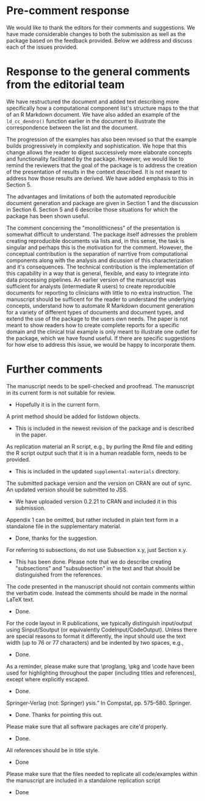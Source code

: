 # Pre-comment response

We would like to thank the editors for their comments and suggestions. We have made considerable changes to both the submission as well as the package based on the feedback provided. Below we address and discuss each of the issues provided.

# Response to the general comments from the editorial team

We have restructured the document and added text describing more specifically how a computational component list's structure maps to the that of an R Markdown document. We have also added an example of the `ld_cc_dendro()` function earlier in the document to illustrate the correspondence between the list and the document.

The progression of the examples has also been revised so that the example builds progressively in complexity and sophistication. We hope that this change allows the reader to digest successively more elaborate concepts and functionality facilitated by the package. However, we would like to remind the reviewers that the goal of the package is to address the creation of the presentation of results in the context described. It is not meant to address how those results are derived. We have added emphasis to this in Section 5.

The advantages and limitations of both the automated reproducible document generation and package are given in Section 1 and the discussion in Section 6. Section 5 and 6 describe those situations for which the package has been shown useful.

The comment concerning the "monolithicness" of the presentation is somewhat difficult to understand. The package itself adrresses the problem creating reproducible documents via lists and, in this sense, the task is singular and perhaps this is the motivation for the comment. However, the conceptual contribution is the separation of narrtive from computational components along with the analysis and dicussion of this characterization and it's consequences. The technical contribution is the implementation of this capability in a way that is general, flexible, and easy to integrate into data processing pipelines. An earlier version of the manuscript was sufficient for analysts (intermediate R users) to create reproducible documents for reporting to clinicians with little to no extra instruction. The manuscript should be sufficent for the reader to understand the underlying concepts, understand how to automate R Markdown document generation for a variety of different types of documents and document types, and extend the use of the package to the users own needs. The paper is not meant to show readers how to create complete reports for a specific domain and the clinical trial example is only meant to illustrate one outlet for the package, which we have found useful. If there are specific suggestions for how else to address this issue, we would be happy to incorporate them.

# Further comments

The manuscript needs to be spell-checked and proofread. The manuscript in its current form is not suitable for review.

- Hopefully it is in the current form.

A print method should be added for listdown objects.

- This is included in the newest revision of the package and is described in the paper.

As replication material an R script, e.g., by purling the Rmd file and  editing the R script output such that it is in a human readable form, needs to be provided.

- This is included in the updated `supplemental-materials` directory.

The submitted package version and the version on CRAN are out of sync. An updated version should be submitted to JSS.

- We have uploaded version 0.2.21 to CRAN and included it in this submission.

Appendix 1 can be omitted, but rather included in plain text form in a standalone file in the supplementary material.

- Done, thanks for the suggestion.

For referring to subsections, do not use Subsection x.y, just Section x.y.

- This has been done. Please note that we do describe creating "subsections" and "subsubsection" in the text and that should be distinguished from the references.

The code presented in the manuscript should not contain comments within the verbatim code. Instead the comments should be made in the normal LaTeX text.

- Done.

For the code layout in R publications, we typically distinguish input/output using Sinput/Soutput (or equivalently CodeInput/CodeOutput). Unless there are special reasons to format it differently, the input should use the text width (up to 76 or 77 characters) and be indented by two spaces, e.g.,

- Done.

As a reminder, please make sure that \proglang, \pkg and \code have been used for highlighting throughout the paper (including titles and references), except where explicitly escaped.

- Done.

Springer-Verlag (not: Springer) ysis.” In Compstat, pp. 575–580. Springer.

- Done. Thanks for pointing this out.

Please make sure that all software packages are cite'd properly.

- Done.

All references should be in title style.

- Done

Please make sure that the files needed to replicate all code/examples within the manuscript are included in a standalone replication script

- Done